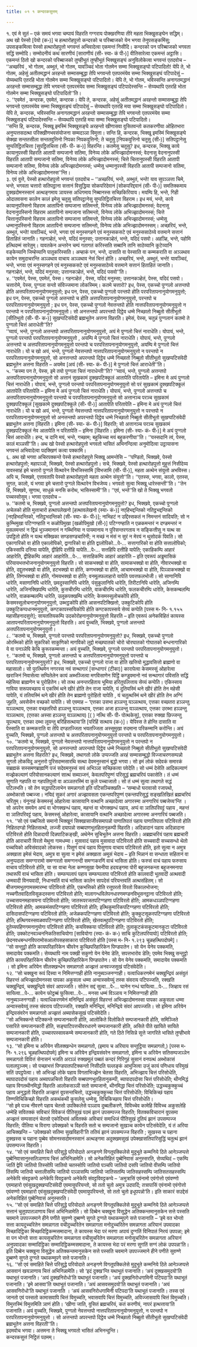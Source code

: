 ```yaml
---
title: ०१ १ कन्दरकसुत्तम्

---
```


१. एवं मे सुतं – एकं समयं भगवा चम्पायं विहरति गग्गराय पोक्खरणिया तीरे महता भिक्खुसङ्घेन सद्धिम्। अथ खो पेस्सो [पेयो (क॰)] च हत्थारोहपुत्तो कन्दरको च परिब्बाजको येन भगवा तेनुपसङ्कमिंसु; उपसङ्कमित्वा पेस्सो हत्थारोहपुत्तो भगवन्तं अभिवादेत्वा एकमन्तं निसीदि। कन्दरको पन परिब्बाजको भगवता सद्धिं सम्मोदि। सम्मोदनीयं कथं सारणीयं [साराणीयं (सी॰ स्या॰ कं पी॰)] वीतिसारेत्वा एकमन्तं अट्ठासि। एकमन्तं ठितो खो कन्दरको परिब्बाजको तुण्हीभूतं तुण्हीभूतं भिक्खुसङ्घं अनुविलोकेत्वा भगवन्तं एतदवोच – ‘‘अच्छरियं , भो गोतम, अब्भुतं, भो गोतम, यावञ्चिदं भोता गोतमेन सम्मा भिक्खुसङ्घो पटिपादितो! येपि ते, भो गोतम, अहेसुं अतीतमद्धानं अरहन्तो सम्मासम्बुद्धा तेपि भगवन्तो एतपरमंयेव सम्मा भिक्खुसङ्घं पटिपादेसुं – सेय्यथापि एतरहि भोता गोतमेन सम्मा भिक्खुसङ्घो पटिपादितो। येपि ते, भो गोतम, भविस्सन्ति अनागतमद्धानं अरहन्तो सम्मासम्बुद्धा तेपि भगवन्तो एतपरमंयेव सम्मा भिक्खुसङ्घं पटिपादेस्सन्ति – सेय्यथापि एतरहि भोता गोतमेन सम्मा भिक्खुसङ्घो पटिपादितो’’ति।  
२. ‘‘एवमेतं , कन्दरक, एवमेतं, कन्दरक। येपि ते, कन्दरक, अहेसुं अतीतमद्धानं अरहन्तो सम्मासम्बुद्धा तेपि भगवन्तो एतपरमंयेव सम्मा भिक्खुसङ्घं पटिपादेसुं – सेय्यथापि एतरहि मया सम्मा भिक्खुसङ्घो पटिपादितो। येपि ते, कन्दरक, भविस्सन्ति अनागतमद्धानं अरहन्तो सम्मासम्बुद्धा तेपि भगवन्तो एतपरमंयेव सम्मा भिक्खुसङ्घं पटिपादेस्सन्ति – सेय्यथापि एतरहि मया सम्मा भिक्खुसङ्घो पटिपादितो।  
‘‘सन्ति हि, कन्दरक, भिक्खू इमस्मिं भिक्खुसङ्घे अरहन्तो खीणासवा वुसितवन्तो कतकरणीया ओहितभारा अनुप्पत्तसदत्था परिक्खीणभवसंयोजना सम्मदञ्ञा विमुत्ता। सन्ति हि, कन्दरक, भिक्खू इमस्मिं भिक्खुसङ्घे सेक्खा सन्ततसीला सन्ततवुत्तिनो निपका निपकवुत्तिनो; ते चतूसु [निपकवुत्तिनो चतूसु (सी॰)] सतिपट्ठानेसु सुप्पतिट्ठितचित्ता [सुपट्ठितचित्ता (सी॰ पी॰ क॰)] विहरन्ति। कतमेसु चतूसु? इध, कन्दरक, भिक्खु काये कायानुपस्सी विहरति आतापी सम्पजानो सतिमा, विनेय्य लोके अभिज्झादोमनस्सं; वेदनासु वेदनानुपस्सी विहरति आतापी सम्पजानो सतिमा, विनेय्य लोके अभिज्झादोमनस्सं; चित्ते चित्तानुपस्सी विहरति आतापी सम्पजानो सतिमा, विनेय्य लोके अभिज्झादोमनस्सं; धम्मेसु धम्मानुपस्सी विहरति आतापी सम्पजानो सतिमा, विनेय्य लोके अभिज्झादोमनस्स’’न्ति।  
३. एवं वुत्ते, पेस्सो हत्थारोहपुत्तो भगवन्तं एतदवोच – ‘‘अच्छरियं, भन्ते, अब्भुतं, भन्ते! याव सुपञ्ञत्ता चिमे, भन्ते, भगवता चत्तारो सतिपट्ठाना सत्तानं विसुद्धिया सोकपरिदेवानं [सोकपरिद्दवानं (सी॰ पी॰)] समतिक्कमाय दुक्खदोमनस्सानं अत्थङ्गमाय ञायस्स अधिगमाय निब्बानस्स सच्छिकिरियाय। मयम्पि हि, भन्ते, गिही ओदातवसना कालेन कालं इमेसु चतूसु सतिपट्ठानेसु सुप्पतिट्ठितचित्ता विहराम। इध मयं, भन्ते, काये कायानुपस्सिनो विहराम आतापिनो सम्पजाना सतिमन्तो, विनेय्य लोके अभिज्झादोमनस्सं; वेदनासु वेदनानुपस्सिनो विहराम आतापिनो सम्पजाना सतिमन्तो, विनेय्य लोके अभिज्झादोमनस्सं; चित्ते चित्तानुपस्सिनो विहराम आतापिनो सम्पजाना सतिमन्तो, विनेय्य लोके अभिज्झादोमनस्सं; धम्मेसु धम्मानुपस्सिनो विहराम आतापिनो सम्पजाना सतिमन्तो, विनेय्य लोके अभिज्झादोमनस्सम्। अच्छरियं, भन्ते, अब्भुतं, भन्ते! यावञ्चिदं, भन्ते, भगवा एवं मनुस्सगहने एवं मनुस्सकसटे एवं मनुस्ससाठेय्ये वत्तमाने सत्तानं हिताहितं जानाति। गहनञ्हेतं, भन्ते, यदिदं मनुस्सा; उत्तानकञ्हेतं, भन्ते, यदिदं पसवो। अहञ्हि, भन्ते, पहोमि हत्थिदम्मं सारेतुम्। यावतकेन अन्तरेन चम्पं गतागतं करिस्सति सब्बानि तानि साठेय्यानि कूटेय्यानि वङ्केय्यानि जिम्हेय्यानि पातुकरिस्सति। अम्हाकं पन, भन्ते, दासाति वा पेस्साति वा कम्मकराति वा अञ्ञथाव कायेन समुदाचरन्ति अञ्ञथाव वाचाय अञ्ञथाव नेसं चित्तं होति। अच्छरियं, भन्ते, अब्भुतं, भन्ते! यावञ्चिदं, भन्ते, भगवा एवं मनुस्सगहने एवं मनुस्सकसटे एवं मनुस्ससाठेय्ये वत्तमाने सत्तानं हिताहितं जानाति। गहनञ्हेतं, भन्ते, यदिदं मनुस्सा; उत्तानकञ्हेतं, भन्ते, यदिदं पसवो’’ति।  
४. ‘‘एवमेतं, पेस्स, एवमेतं, पेस्स। गहनञ्हेतं , पेस्स, यदिदं मनुस्सा; उत्तानकञ्हेतं, पेस्स, यदिदं पसवो। चत्तारोमे, पेस्स, पुग्गला सन्तो संविज्जमाना लोकस्मिम्। कतमे चत्तारो? इध, पेस्स, एकच्चो पुग्गलो अत्तन्तपो होति अत्तपरितापनानुयोगमनुयुत्तो; इध पन, पेस्स, एकच्चो पुग्गलो परन्तपो होति परपरितापनानुयोगमनुयुत्तो; इध पन, पेस्स, एकच्चो पुग्गलो अत्तन्तपो च होति अत्तपरितापनानुयोगमनुयुत्तो, परन्तपो च परपरितापनानुयोगमनुयुत्तो ; इध पन, पेस्स, एकच्चो पुग्गलो नेवत्तन्तपो होति नात्तपरितापनानुयोगमनुयुत्तो न परन्तपो न परपरितापनानुयोगमनुयुत्तो। सो अनत्तन्तपो अपरन्तपो दिट्ठेव धम्मे निच्छातो निब्बुतो सीतीभूतो [सीतिभूतो (सी॰ पी॰ क॰)] सुखप्पटिसंवेदी ब्रह्मभूतेन अत्तना विहरति। इमेसं, पेस्स, चतुन्नं पुग्गलानं कतमो ते पुग्गलो चित्तं आराधेती’’ति?  
‘‘य्वायं, भन्ते, पुग्गलो अत्तन्तपो अत्तपरितापनानुयोगमनुयुत्तो, अयं मे पुग्गलो चित्तं नाराधेति। योपायं, भन्ते, पुग्गलो परन्तपो परपरितापनानुयोगमनुयुत्तो , अयम्पि मे पुग्गलो चित्तं नाराधेति। योपायं, भन्ते, पुग्गलो अत्तन्तपो च अत्तपरितापनानुयोगमनुयुत्तो परन्तपो च परपरितापनानुयोगमनुयुत्तो, अयम्पि मे पुग्गलो चित्तं नाराधेति। यो च खो अयं, भन्ते, पुग्गलो नेवत्तन्तपो नात्तपरितापनानुयोगमनुयुत्तो न परन्तपो न परपरितापनानुयोगमनुयुत्तो, सो अनत्तन्तपो अपरन्तपो दिट्ठेव धम्मे निच्छातो निब्बुतो सीतीभूतो सुखप्पटिसंवेदी ब्रह्मभूतेन अत्तना विहरति – अयमेव [अयं (सी॰ स्या॰ कं॰ पी॰)] मे पुग्गलो चित्तं आराधेती’’ति।  
५. ‘‘कस्मा पन ते, पेस्स, इमे तयो पुग्गला चित्तं नाराधेन्ती’’ति? ‘‘य्वायं, भन्ते, पुग्गलो अत्तन्तपो अत्तपरितापनानुयोगमनुयुत्तो सो अत्तानं सुखकामं दुक्खपटिक्कूलं आतापेति परितापेति – इमिना मे अयं पुग्गलो चित्तं नाराधेति। योपायं, भन्ते, पुग्गलो परन्तपो परपरितापनानुयोगमनुयुत्तो सो परं सुखकामं दुक्खपटिक्कूलं आतापेति परितापेति – इमिना मे अयं पुग्गलो चित्तं नाराधेति। योपायं, भन्ते, पुग्गलो अत्तन्तपो च अत्तपरितापनानुयोगमनुयुत्तो परन्तपो च परपरितापनानुयोगमनुयुत्तो सो अत्तानञ्च परञ्च सुखकामं दुक्खपटिक्कूलं [सुखकामे दुक्खपटिक्कूले (सी॰ पी॰)] आतापेति परितापेति – इमिना मे अयं पुग्गलो चित्तं नाराधेति। यो च खो अयं, भन्ते, पुग्गलो नेवत्तन्तपो नात्तपरितापनानुयोगमनुयुत्तो न परन्तपो न परपरितापनानुयोगमनुयुत्तो सो अनत्तन्तपो अपरन्तपो दिट्ठेव धम्मे निच्छातो निब्बुतो सीतीभूतो सुखप्पटिसंवेदी ब्रह्मभूतेन अत्तना [विहरति। इमिना (सी॰ स्या॰ कं॰ पी॰)] विहरति; सो अत्तानञ्च परञ्च सुखकामं दुक्खपटिक्कूलं नेव आतापेति न परितापेति – इमिना [विहरति। इमिना (सी॰ स्या॰ कं॰ पी॰)] मे अयं पुग्गलो चित्तं आराधेति। हन्द, च दानि मयं, भन्ते, गच्छाम; बहुकिच्चा मयं बहुकरणीया’’ति। ‘‘यस्सदानि त्वं, पेस्स, कालं मञ्ञसी’’ति। अथ खो पेस्सो हत्थारोहपुत्तो भगवतो भासितं अभिनन्दित्वा अनुमोदित्वा उट्ठायासना भगवन्तं अभिवादेत्वा पदक्खिणं कत्वा पक्कामि।  
६. अथ खो भगवा अचिरपक्कन्ते पेस्से हत्थारोहपुत्ते भिक्खू आमन्तेसि – ‘‘पण्डितो, भिक्खवे, पेस्सो हत्थारोहपुत्तो; महापञ्ञो, भिक्खवे, पेस्सो हत्थारोहपुत्तो। सचे, भिक्खवे, पेस्सो हत्थारोहपुत्तो मुहुत्तं निसीदेय्य यावस्साहं इमे चत्तारो पुग्गले वित्थारेन विभजिस्सामि [विभजामि (सी॰ पी॰)], महता अत्थेन संयुत्तो अभविस्स। अपि च, भिक्खवे, एत्तावतापि पेस्सो हत्थारोहपुत्तो महता अत्थेन संयुत्तो’’ति। ‘‘एतस्स, भगवा, कालो, एतस्स, सुगत, कालो, यं भगवा इमे चत्तारो पुग्गले वित्थारेन विभजेय्य। भगवतो सुत्वा भिक्खू धारेस्सन्ती’’ति। ‘‘तेन हि, भिक्खवे, सुणाथ, साधुकं मनसि करोथ, भासिस्सामी’’ति। ‘‘एवं, भन्ते’’ति खो ते भिक्खू भगवतो पच्चस्सोसुम्। भगवा एतदवोच –  
७. ‘‘कतमो च, भिक्खवे, पुग्गलो अत्तन्तपो अत्तपरितापनानुयोगमनुयुत्तो? इध, भिक्खवे, एकच्चो पुग्गलो अचेलको होति मुत्ताचारो हत्थापलेखनो [हत्थावलेखनो (स्या॰ कं॰)] नएहिभद्दन्तिको नतिट्ठभद्दन्तिको [नएहिभदन्तिको, नतिट्ठभदन्तिको (सी॰ स्या॰ कं॰ पी॰)]; नाभिहटं न उद्दिस्सकतं न निमन्तनं सादियति; सो न कुम्भिमुखा पटिग्गण्हाति न कळोपिमुखा [खळोपिमुखो (सी॰)] पटिग्गण्हाति न एळकमन्तरं न दण्डमन्तरं न मुसलमन्तरं न द्विन्नं भुञ्जमानानं न गब्भिनिया न पायमानाय न पुरिसन्तरगताय न सङ्कित्तीसु न यत्थ सा उपट्ठितो होति न यत्थ मक्खिका सण्डसण्डचारिनी; न मच्छं न मंसं न सुरं न मेरयं न थुसोदकं पिवति। सो एकागारिको वा होति एकालोपिको, द्वागारिको वा होति द्वालोपिको…पे॰… सत्तागारिको वा होति सत्तालोपिको; एकिस्सापि दत्तिया यापेति, द्वीहिपि दत्तीहि यापेति…पे॰… सत्तहिपि दत्तीहि यापेति; एकाहिकम्पि आहारं आहारेति, द्वीहिकम्पि आहारं आहारेति…पे॰… सत्ताहिकम्पि आहारं आहारेति – इति एवरूपं अड्ढमासिकं परियायभत्तभोजनानुयोगमनुयुत्तो विहरति। सो साकभक्खो वा होति, सामाकभक्खो वा होति, नीवारभक्खो वा होति, दद्दुलभक्खो वा होति, हटभक्खो वा होति, कणभक्खो वा होति, आचामभक्खो वा होति, पिञ्ञाकभक्खो वा होति, तिणभक्खो वा होति, गोमयभक्खो वा होति; वनमूलफलाहारो यापेति पवत्तफलभोजी। सो साणानिपि धारेति, मसाणानिपि धारेति, छवदुस्सानिपि धारेति, पंसुकूलानिपि धारेति, तिरीटानिपि धारेति, अजिनम्पि धारेति, अजिनक्खिपम्पि धारेति, कुसचीरम्पि धारेति, वाकचीरम्पि धारेति, फलकचीरम्पि धारेति, केसकम्बलम्पि धारेति, वाळकम्बलम्पि धारेति, उलूकपक्खम्पि धारेति; केसमस्सुलोचकोपि होति, केसमस्सुलोचनानुयोगमनुयुत्तो, उब्भट्ठकोपि होति आसनपटिक्खित्तो, उक्कुटिकोपि होति उक्कुटिकप्पधानमनुयुत्तो, कण्टकापस्सयिकोपि होति कण्टकापस्सये सेय्यं कप्पेति [पस्स म॰ नि॰ १.१५५ महासीहनादसुत्ते]; सायततियकम्पि उदकोरोहनानुयोगमनुयुत्तो विहरति – इति एवरूपं अनेकविहितं कायस्स आतापनपरितापनानुयोगमनुयुत्तो विहरति। अयं वुच्चति, भिक्खवे, पुग्गलो अत्तन्तपो अत्तपरितापनानुयोगमनुयुत्तो।  
८. ‘‘कतमो च, भिक्खवे, पुग्गलो परन्तपो परपरितापनानुयोगमनुयुत्तो? इध, भिक्खवे, एकच्चो पुग्गलो ओरब्भिको होति सूकरिको साकुणिको मागविको लुद्दो मच्छघातको चोरो चोरघातको गोघातको बन्धनागारिको ये वा पनञ्ञेपि केचि कुरूरकम्मन्ता। अयं वुच्चति, भिक्खवे, पुग्गलो परन्तपो परपरितापनानुयोगमनुयुत्तो।  
९. ‘‘कतमो च, भिक्खवे, पुग्गलो अत्तन्तपो च अत्तपरितापनानुयोगमनुयुत्तो परन्तपो च परपरितापनानुयोगमनुयुत्तो? इध, भिक्खवे, एकच्चो पुग्गलो राजा वा होति खत्तियो मुद्धावसित्तो ब्राह्मणो वा महासालो। सो पुरत्थिमेन नगरस्स नवं सन्थागारं [सन्धागारं (टीका)] कारापेत्वा केसमस्सुं ओहारेत्वा खराजिनं निवासेत्वा सप्पितेलेन कायं अब्भञ्जित्वा मगविसाणेन पिट्ठिं कण्डुवमानो नवं सन्थागारं पविसति सद्धिं महेसिया ब्राह्मणेन च पुरोहितेन। सो तत्थ अनन्तरहिताय भूमिया हरितुपलित्ताय सेय्यं कप्पेति। एकिस्साय गाविया सरूपवच्छाय यं एकस्मिं थने खीरं होति तेन राजा यापेति, यं दुतियस्मिं थने खीरं होति तेन महेसी यापेति, यं ततियस्मिं थने खीरं होति तेन ब्राह्मणो पुरोहितो यापेति , यं चतुत्थस्मिं थने खीरं होति तेन अग्गिं जुहति, अवसेसेन वच्छको यापेति। सो एवमाह – ‘एत्तका उसभा हञ्ञन्तु यञ्ञत्थाय, एत्तका वच्छतरा हञ्ञन्तु यञ्ञत्थाय, एत्तका वच्छतरियो हञ्ञन्तु यञ्ञत्थाय, एत्तका अजा हञ्ञन्तु यञ्ञत्थाय, एत्तका उरब्भा हञ्ञन्तु यञ्ञत्थाय, (एत्तका अस्सा हञ्ञन्तु यञ्ञत्थाय) [( ) नत्थि सी॰ पी॰ पोत्थकेसु], एत्तका रुक्खा छिज्जन्तु यूपत्थाय, एत्तका दब्भा लूयन्तु बरिहिसत्थाया’ति [परिहिं सत्थाय (क॰)]। येपिस्स ते होन्ति दासाति वा पेस्साति वा कम्मकराति वा तेपि दण्डतज्जिता भयतज्जिता अस्सुमुखा रुदमाना परिकम्मानि करोन्ति। अयं वुच्चति, भिक्खवे, पुग्गलो अत्तन्तपो च अत्तपरितापनानुयोगमनुयुत्तो परन्तपो च परपरितापनानुयोगमनुयुत्तो।  
१०. ‘‘कतमो च, भिक्खवे, पुग्गलो नेवत्तन्तपो नात्तपरितापनानुयोगमनुयुत्तो न परन्तपो न परपरितापनानुयोगमनुयुत्तो, सो अनत्तन्तपो अपरन्तपो दिट्ठेव धम्मे निच्छातो निब्बुतो सीतीभूतो सुखप्पटिसंवेदी ब्रह्मभूतेन अत्तना विहरति? इध, भिक्खवे, तथागतो लोके उप्पज्जति अरहं सम्मासम्बुद्धो विज्जाचरणसम्पन्नो सुगतो लोकविदू अनुत्तरो पुरिसदम्मसारथि सत्था देवमनुस्सानं बुद्धो भगवा। सो इमं लोकं सदेवकं समारकं सब्रह्मकं सस्समणब्राह्मणिं पजं सदेवमनुस्सं सयं अभिञ्ञा सच्छिकत्वा पवेदेति। सो धम्मं देसेति आदिकल्याणं मज्झेकल्याणं परियोसानकल्याणं सात्थं सब्यञ्जनं, केवलपरिपुण्णं परिसुद्धं ब्रह्मचरियं पकासेति। तं धम्मं सुणाति गहपति वा गहपतिपुत्तो वा अञ्ञतरस्मिं वा कुले पच्चाजातो। सो तं धम्मं सुत्वा तथागते सद्धं पटिलभति। सो तेन सद्धापटिलाभेन समन्नागतो इति पटिसञ्चिक्खति – ‘सम्बाधो घरावासो रजापथो, अब्भोकासो पब्बज्जा। नयिदं सुकरं अगारं अज्झावसता एकन्तपरिपुण्णं एकन्तपरिसुद्धं सङ्खलिखितं ब्रह्मचरियं चरितुम्। यंनूनाहं केसमस्सुं ओहारेत्वा कासायानि वत्थानि अच्छादेत्वा अगारस्मा अनगारियं पब्बजेय्य’न्ति । सो अपरेन समयेन अप्पं वा भोगक्खन्धं पहाय, महन्तं वा भोगक्खन्धं पहाय, अप्पं वा ञातिपरिवट्टं पहाय , महन्तं वा ञातिपरिवट्टं पहाय, केसमस्सुं ओहारेत्वा, कासायानि वत्थानि अच्छादेत्वा अगारस्मा अनगारियं पब्बजति।  
११. ‘‘सो एवं पब्बजितो समानो भिक्खूनं सिक्खासाजीवसमापन्नो पाणातिपातं पहाय पाणातिपाता पटिविरतो होति निहितदण्डो निहितसत्थो, लज्जी दयापन्नो सब्बपाणभूतहितानुकम्पी विहरति। अदिन्नादानं पहाय अदिन्नादाना पटिविरतो होति दिन्नादायी दिन्नपाटिकङ्खी, अथेनेन सुचिभूतेन अत्तना विहरति। अब्रह्मचरियं पहाय ब्रह्मचारी होति आराचारी विरतो मेथुना गामधम्मा। मुसावादं पहाय मुसावादा पटिविरतो होति सच्चवादी सच्चसन्धो थेतो पच्चयिको अविसंवादको लोकस्स। पिसुणं वाचं पहाय पिसुणाय वाचाय पटिविरतो होति, इतो सुत्वा न अमुत्र अक्खाता इमेसं भेदाय, अमुत्र वा सुत्वा न इमेसं अक्खाता अमूसं भेदाय – इति भिन्नानं वा सन्धाता सहितानं वा अनुप्पदाता समग्गारामो समग्गरतो समग्गनन्दी समग्गकरणिं वाचं भासिता होति। फरुसं वाचं पहाय फरुसाय वाचाय पटिविरतो होति, या सा वाचा नेला कण्णसुखा पेमनीया हदयङ्गमा पोरी बहुजनकन्ता बहुजनमनापा तथारूपिं वाचं भासिता होति। सम्फप्पलापं पहाय सम्फप्पलापा पटिविरतो होति कालवादी भूतवादी अत्थवादी धम्मवादी विनयवादी, निधानवतिं वाचं भासिता कालेन सापदेसं परियन्तवतिं अत्थसंहितम्। सो बीजगामभूतगामसमारम्भा पटिविरतो होति, एकभत्तिको होति रत्तूपरतो विरतो विकालभोजना; नच्चगीतवादितविसूकदस्सना पटिविरतो होति; मालागन्धविलेपनधारणमण्डनविभूसनट्ठाना पटिविरतो होति; उच्चासयनमहासयना पटिविरतो होति; जातरूपरजतपटिग्गहणा पटिविरतो होति; आमकधञ्ञपटिग्गहणा पटिविरतो होति; आमकमंसपटिग्गहणा पटिविरतो होति; इत्थिकुमारिकपटिग्गहणा पटिविरतो होति; दासिदासपटिग्गहणा पटिविरतो होति; अजेळकपटिग्गहणा पटिविरतो होति; कुक्कुटसूकरपटिग्गहणा पटिविरतो होति; हत्थिगवस्सवळवपटिग्गहणा पटिविरतो होति; खेत्तवत्थुपटिग्गहणा पटिविरतो होति; दूतेय्यपहिणगमनानुयोगा पटिविरतो होति; कयविक्कया पटिविरतो होति; तुलाकूटकंसकूटमानकूटा पटिविरतो होति; उक्कोटनवञ्चननिकतिसाचियोगा [सावियोगा (स्या॰ कं॰ क॰) साचि कुटिलपरियायो] पटिविरतो होति; छेदनवधबन्धनविपरामोसआलोपसहसाकारा पटिविरतो होति [पस्स म॰ नि॰ १.२९३ चूळहत्थिपदोपमे]।  
‘‘सो सन्तुट्ठो होति कायपरिहारिकेन चीवरेन कुच्छिपरिहारिकेन पिण्डपातेन। सो येन येनेव पक्कमति, समादायेव पक्कमति। सेय्यथापि नाम पक्खी सकुणो येन येनेव डेति, सपत्तभारोव डेति; एवमेव भिक्खु सन्तुट्ठो होति कायपरिहारिकेन चीवरेन कुच्छिपरिहारिकेन पिण्डपातेन। सो येन येनेव पक्कमति, समादायेव पक्कमति । सो इमिना अरियेन सीलक्खन्धेन समन्नागतो अज्झत्तं अनवज्जसुखं पटिसंवेदेति।  
१२. ‘‘सो चक्खुना रूपं दिस्वा न निमित्तग्गाही होति नानुब्यञ्जनग्गाही। यत्वाधिकरणमेनं चक्खुन्द्रियं असंवुतं विहरन्तं अभिज्झादोमनस्सा पापका अकुसला धम्मा अन्वास्सवेय्युं तस्स संवराय पटिपज्जति, रक्खति चक्खुन्द्रियं, चक्खुन्द्रिये संवरं आपज्जति। सोतेन सद्दं सुत्वा…पे॰… घानेन गन्धं घायित्वा…पे॰… जिव्हाय रसं सायित्वा…पे॰… कायेन फोट्ठब्बं फुसित्वा…पे॰… मनसा धम्मं विञ्ञाय न निमित्तग्गाही होति नानुब्यञ्जनग्गाही। यत्वाधिकरणमेनं मनिन्द्रियं असंवुतं विहरन्तं अभिज्झादोमनस्सा पापका अकुसला धम्मा अन्वास्सवेय्युं तस्स संवराय पटिपज्जति, रक्खति मनिन्द्रियं, मनिन्द्रिये संवरं आपज्जति। सो इमिना अरियेन इन्द्रियसंवरेन समन्नागतो अज्झत्तं अब्यासेकसुखं पटिसंवेदेति।  
‘‘सो अभिक्कन्ते पटिक्कन्ते सम्पजानकारी होति, आलोकिते विलोकिते सम्पजानकारी होति, समिञ्जिते पसारिते सम्पजानकारी होति, सङ्घाटिपत्तचीवरधारणे सम्पजानकारी होति, असिते पीते खायिते सायिते सम्पजानकारी होति, उच्चारपस्सावकम्मे सम्पजानकारी होति, गते ठिते निसिन्ने सुत्ते जागरिते भासिते तुण्हीभावे सम्पजानकारी होति।  
१३. ‘‘सो इमिना च अरियेन सीलक्खन्धेन समन्नागतो, (इमाय च अरियाय सन्तुट्ठिया समन्नागतो,) [पस्स म॰ नि॰ १.२९६ चूळहत्थिपदोपमे] इमिना च अरियेन इन्द्रियसंवरेन समन्नागतो, इमिना च अरियेन सतिसम्पजञ्ञेन समन्नागतो विवित्तं सेनासनं भजति अरञ्ञं रुक्खमूलं पब्बतं कन्दरं गिरिगुहं सुसानं वनपत्थं अब्भोकासं पलालपुञ्जम्। सो पच्छाभत्तं पिण्डपातपटिक्कन्तो निसीदति पल्लङ्कं आभुजित्वा उजुं कायं पणिधाय परिमुखं सतिं उपट्ठपेत्वा। सो अभिज्झं लोके पहाय विगताभिज्झेन चेतसा विहरति, अभिज्झाय चित्तं परिसोधेति, ब्यापादपदोसं पहाय अब्यापन्नचित्तो विहरति सब्बपाणभूतहितानुकम्पी, ब्यापादपदोसा चित्तं परिसोधेति; थीनमिद्धं पहाय विगतथीनमिद्धो विहरति आलोकसञ्ञी सतो सम्पजानो, थीनमिद्धा चित्तं परिसोधेति; उद्धच्चकुक्कुच्चं पहाय अनुद्धतो विहरति अज्झत्तं वूपसन्तचित्तो, उद्धच्चकुक्कुच्चा चित्तं परिसोधेति; विचिकिच्छं पहाय तिण्णविचिकिच्छो विहरति अकथंकथी कुसलेसु धम्मेसु, विचिकिच्छाय चित्तं परिसोधेति।  
‘‘सो इमे पञ्च नीवरणे पहाय चेतसो उपक्किलेसे पञ्ञाय दुब्बलीकरणे, विविच्चेव कामेहि विविच्च अकुसलेहि धम्मेहि सवितक्कं सविचारं विवेकजं पीतिसुखं पठमं झानं उपसम्पज्ज विहरति; वितक्कविचारानं वूपसमा अज्झत्तं सम्पसादनं चेतसो एकोदिभावं अवितक्कं अविचारं समाधिजं पीतिसुखं दुतियं झानं उपसम्पज्ज विहरति; पीतिया च विरागा उपेक्खको च विहरति सतो च सम्पजानो सुखञ्च कायेन पटिसंवेदेति, यं तं अरिया आचिक्खन्ति – ‘उपेक्खको सतिमा सुखविहारी’ति ततियं झानं उपसम्पज्ज विहरति ; सुखस्स च पहाना दुक्खस्स च पहाना पुब्बेव सोमनस्सदोमनस्सानं अत्थङ्गमा अदुक्खमसुखं उपेक्खासतिपारिसुद्धिं चतुत्थं झानं उपसम्पज्ज विहरति।  
१४. ‘‘सो एवं समाहिते चित्ते परिसुद्धे परियोदाते अनङ्गणे विगतूपक्किलेसे मुदुभूते कम्मनिये ठिते आनेञ्जप्पत्ते पुब्बेनिवासानुस्सतिञाणाय चित्तं अभिनिन्नामेति। सो अनेकविहितं पुब्बेनिवासं अनुस्सरति, सेय्यथिदं – एकम्पि जातिं द्वेपि जातियो तिस्सोपि जातियो चतस्सोपि जातियो पञ्चपि जातियो दसपि जातियो वीसम्पि जातियो तिंसम्पि जातियो चत्तालीसम्पि जातियो पञ्ञासम्पि जातियो जातिसतम्पि जातिसहस्सम्पि जातिसतसहस्सम्पि अनेकेपि संवट्टकप्पे अनेकेपि विवट्टकप्पे अनेकेपि संवट्टविवट्टकप्पे – ‘अमुत्रासिं एवंनामो एवंगोत्तो एवंवण्णो एवमाहारो एवंसुखदुक्खप्पटिसंवेदी एवमायुपरियन्तो, सो ततो चुतो अमुत्र उदपादिं; तत्रापासिं एवंनामो एवंगोत्तो एवंवण्णो एवमाहारो एवंसुखदुक्खप्पटिसंवेदी एवमायुपरियन्तो, सो ततो चुतो इधूपपन्नो’ति। इति साकारं सउद्देसं अनेकविहितं पुब्बेनिवासं अनुस्सरति।  
१५. ‘‘सो एवं समाहिते चित्ते परिसुद्धे परियोदाते अनङ्गणे विगतूपक्किलेसे मुदुभूते कम्मनिये ठिते आनेञ्जप्पत्ते सत्तानं चुतूपपातञाणाय चित्तं अभिनिन्नामेति। सो दिब्बेन चक्खुना विसुद्धेन अतिक्कन्तमानुसकेन सत्ते पस्सति चवमाने उपपज्जमाने हीने पणीते सुवण्णे दुब्बण्णे सुगते दुग्गते यथाकम्मूपगे सत्ते पजानाति – ‘इमे वत भोन्तो सत्ता कायदुच्चरितेन समन्नागता वचीदुच्चरितेन समन्नागता मनोदुच्चरितेन समन्नागता अरियानं उपवादका मिच्छादिट्ठिका मिच्छादिट्ठिकम्मसमादाना, ते कायस्स भेदा परं मरणा अपायं दुग्गतिं विनिपातं निरयं उपपन्ना; इमे वा पन भोन्तो सत्ता कायसुचरितेन समन्नागता वचीसुचरितेन समन्नागता मनोसुचरितेन समन्नागता अरियानं अनुपवादका सम्मादिट्ठिका सम्मादिट्ठिकम्मसमादाना, ते कायस्स भेदा परं मरणा सुगतिं सग्गं लोकं उपपन्ना’ति। इति दिब्बेन चक्खुना विसुद्धेन अतिक्कन्तमानुसकेन सत्ते पस्सति चवमाने उपपज्जमाने हीने पणीते सुवण्णे दुब्बण्णे सुगते दुग्गते यथाकम्मूपगे सत्ते पजानाति।  
१६. ‘‘सो एवं समाहिते चित्ते परिसुद्धे परियोदाते अनङ्गणे विगतूपक्किलेसे मुदुभूते कम्मनिये ठिते आनेञ्जप्पत्ते आसवानं खयञाणाय चित्तं अभिनिन्नामेति। सो ‘इदं दुक्ख’न्ति यथाभूतं पजानाति। ‘अयं दुक्खसमुदयो’ति यथाभूतं पजानाति। ‘अयं दुक्खनिरोधो’ति यथाभूतं पजानाति। ‘अयं दुक्खनिरोधगामिनी पटिपदा’ति यथाभूतं पजानाति। ‘इमे आसवा’ति यथाभूतं पजानाति। ‘अयं आसवसमुदयो’ति यथाभूतं पजानाति। ‘अयं आसवनिरोधो’ति यथाभूतं पजानाति । ‘अयं आसवनिरोधगामिनी पटिपदा’ति यथाभूतं पजानाति। तस्स एवं जानतो एवं पस्सतो कामासवापि चित्तं विमुच्चति, भवासवापि चित्तं विमुच्चति, अविज्जासवापि चित्तं विमुच्चति। विमुत्तस्मिं विमुत्तमिति ञाणं होति। ‘खीणा जाति, वुसितं ब्रह्मचरियं, कतं करणीयं, नापरं इत्थत्ताया’ति पजानाति। अयं वुच्चति, भिक्खवे, पुग्गलो नेवत्तन्तपो नात्तपरितापनानुयोगमनुयुत्तो, न परन्तपो न परपरितापनानुयोगमनुयुत्तो । सो अत्तन्तपो अपरन्तपो दिट्ठेव धम्मे निच्छातो निब्बुतो सीतीभूतो सुखप्पटिसंवेदी ब्रह्मभूतेन अत्तना विहरती’’ति।  
इदमवोच भगवा। अत्तमना ते भिक्खू भगवतो भासितं अभिनन्दुन्ति।  
कन्दरकसुत्तं निट्ठितं पठमम्।  

